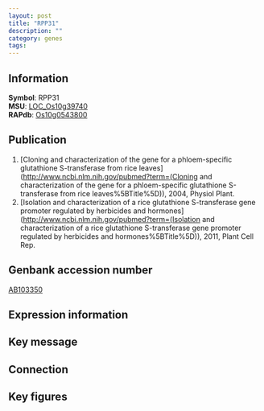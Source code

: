 ```yaml
---
layout: post
title: "RPP31"
description: ""
category: genes
tags: 
---
```


## Information
__Symbol__: RPP31  
__MSU__: [LOC_Os10g39740](http://rice.plantbiology.msu.edu/cgi-bin/ORF_infopage.cgi?orf=LOC_Os10g39740)  
__RAPdb__: [Os10g0543800](http://rapdb.dna.affrc.go.jp/viewer/gbrowse_details/irgsp1?name=Os10g0543800)  

## Publication
1. [Cloning and characterization of the gene for a phloem-specific glutathione S-transferase from rice leaves](http://www.ncbi.nlm.nih.gov/pubmed?term=(Cloning and characterization of the gene for a phloem-specific glutathione S-transferase from rice leaves%5BTitle%5D)), 2004, Physiol Plant.
2. [Isolation and characterization of a rice glutathione S-transferase gene promoter regulated by herbicides and hormones](http://www.ncbi.nlm.nih.gov/pubmed?term=(Isolation and characterization of a rice glutathione S-transferase gene promoter regulated by herbicides and hormones%5BTitle%5D)), 2011, Plant Cell Rep.

## Genbank accession number
[AB103350](http://www.ncbi.nlm.nih.gov/nuccore/AB103350)

## Expression information

## Key message

## Connection

## Key figures



